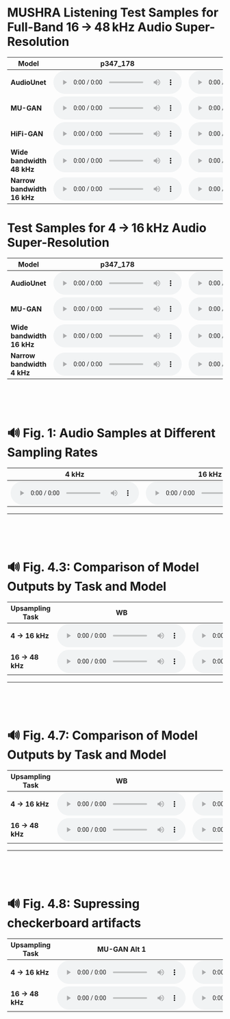 # MUSHRA Listening Test Samples for Full-Band 16 → 48 kHz Audio Super-Resolution


| **Model** | **p347_178** | **p351_181** | **p360_223** | **p361_094** | **p361_302** | **p362_125** | **p362_260** | **p363_307** | **p364_256** | **p376_037** |
|-----------|-----------------------------------------------------------------|-----------------------------------------------------------------|-----------------------------------------------------------------|-----------------------------------------------------------------|-----------------------------------------------------------------|-----------------------------------------------------------------|-----------------------------------------------------------------|-----------------------------------------------------------------|-----------------------------------------------------------------|-----------------------------------------------------------------|
| **AudioUnet** | <audio controls><source src="data/listening_test/p347/p347_178_upsample48_audiounet.wav" type="audio/wav"></audio> | <audio controls><source src="data/listening_test/p351/p351_181_upsample48_audiounet.wav" type="audio/wav"></audio> | <audio controls><source src="data/listening_test/p360/p360_223_upsample48_audiounet.wav" type="audio/wav"></audio> | <audio controls><source src="data/listening_test/p361/p361_094_upsample48_audiounet.wav" type="audio/wav"></audio> | <audio controls><source src="data/listening_test/p361/p361_302_upsample48_audiounet.wav" type="audio/wav"></audio> | <audio controls><source src="data/listening_test/p362/p362_125_upsample48_audiounet.wav" type="audio/wav"></audio> | <audio controls><source src="data/listening_test/p363/p363_307_upsample48_audiounet.wav" type="audio/wav"></audio> | <audio controls><source src="data/listening_test/p364/p364_256_upsample48_audiounet.wav" type="audio/wav"></audio> | <audio controls><source src="data/listening_test/p374/p374_028_upsample48_audiounet.wav" type="audio/wav"></audio> | <audio controls><source src="data/listening_test/p376/p376_037_upsample48_audiounet.wav" type="audio/wav"></audio> |
| **MU-GAN** | <audio controls><source src="data/listening_test/p347/p347_178_upsample48_gan.wav" type="audio/wav"></audio> | <audio controls><source src="data/listening_test/p351/p351_181_upsample48_gan.wav" type="audio/wav"></audio> | <audio controls><source src="data/listening_test/p360/p360_223_upsample48_gan.wav" type="audio/wav"></audio> | <audio controls><source src="data/listening_test/p361/p361_094_upsample48_gan.wav" type="audio/wav"></audio> | <audio controls><source src="data/listening_test/p361/p361_302_upsample48_gan.wav" type="audio/wav"></audio> | <audio controls><source src="data/listening_test/p362/p362_125_upsample48_gan.wav" type="audio/wav"></audio> | <audio controls><source src="data/listening_test/p363/p363_307_upsample48_gan.wav" type="audio/wav"></audio> | <audio controls><source src="data/listening_test/p364/p364_256_upsample48_gan.wav" type="audio/wav"></audio> | <audio controls><source src="data/listening_test/p374/p374_028_upsample48_gan.wav" type="audio/wav"></audio> | <audio controls><source src="data/listening_test/p376/p376_037_upsample48_gan.wav" type="audio/wav"></audio> |
| **HiFi-GAN** | <audio controls><source src="data/listening_test/p347/p347_178_upsample48_hifigan.wav" type="audio/wav"></audio> | <audio controls><source src="data/listening_test/p351/p351_181_upsample48_hifigan.wav" type="audio/wav"></audio> | <audio controls><source src="data/listening_test/p360/p360_223_upsample48_hifigan.wav" type="audio/wav"></audio> | <audio controls><source src="data/listening_test/p361/p361_094_upsample48_hifigan.wav" type="audio/wav"></audio> | <audio controls><source src="data/listening_test/p361/p361_302_upsample48_hifigan.wav" type="audio/wav"></audio> | <audio controls><source src="data/listening_test/p362/p362_125_upsample48_hifigan.wav" type="audio/wav"></audio> | <audio controls><source src="data/listening_test/p363/p363_307_upsample48_hifigan.wav" type="audio/wav"></audio> | <audio controls><source src="data/listening_test/p364/p364_256_upsample48_hifigan.wav" type="audio/wav"></audio> | <audio controls><source src="data/listening_test/p374/p374_028_upsample48_hifigan.wav" type="audio/wav"></audio> | <audio controls><source src="data/listening_test/p376/p376_037_upsample48_hifigan.wav" type="audio/wav"></audio> |
| **Wide bandwidth 48 kHz** | <audio controls><source src="data/listening_test/p347/p347_178_hr48.wav" type="audio/wav"></audio> | <audio controls><source src="data/listening_test/p351/p351_181_hr48.wav" type="audio/wav"></audio> | <audio controls><source src="data/listening_test/p360/p360_223_hr48.wav" type="audio/wav"></audio> | <audio controls><source src="data/listening_test/p361/p361_094_hr48.wav" type="audio/wav"></audio> | <audio controls><source src="data/listening_test/p361/p361_302_hr48.wav" type="audio/wav"></audio> | <audio controls><source src="data/listening_test/p362/p362_125_hr48.wav" type="audio/wav"></audio> | <audio controls><source src="data/listening_test/p363/p363_307_hr48.wav" type="audio/wav"></audio> | <audio controls><source src="data/listening_test/p364/p364_256_hr48.wav" type="audio/wav"></audio> | <audio controls><source src="data/listening_test/p374/p374_028_hr48.wav" type="audio/wav"></audio> | <audio controls><source src="data/listening_test/p376/p376_037_hr48.wav" type="audio/wav"></audio> |
| **Narrow bandwidth 16 kHz** | <audio controls><source src="data/listening_test/p347/p347_178_lr_input16.wav" type="audio/wav"></audio> | <audio controls><source src="data/listening_test/p351/p351_181_lr_input16.wav" type="audio/wav"></audio> | <audio controls><source src="data/listening_test/p360/p360_223_lr_input16.wav" type="audio/wav"></audio> | <audio controls><source src="data/listening_test/p361/p361_094_lr_input16.wav" type="audio/wav"></audio> | <audio controls><source src="data/listening_test/p361/p361_302_lr_input16.wav" type="audio/wav"></audio> | <audio controls><source src="data/listening_test/p362/p362_125_lr_input16.wav" type="audio/wav"></audio> | <audio controls><source src="data/listening_test/p363/p363_307_lr_input16.wav" type="audio/wav"></audio> | <audio controls><source src="data/listening_test/p364/p364_256_lr_input16.wav" type="audio/wav"></audio> | <audio controls><source src="data/listening_test/p374/p374_028_lr_input16.wav" type="audio/wav"></audio> | <audio controls><source src="data/listening_test/p376/p376_037_lr_input16.wav" type="audio/wav"></audio> |




#  Test Samples for 4 → 16 kHz Audio Super-Resolution


| **Model** | **p347_178** | **p351_181** | **p360_223** | **p361_094** | **p361_302** | **p362_125** | **p362_260** | **p363_307** | **p364_256** | **p376_037** |
|-----------|-----------------------------------------------------------------|-----------------------------------------------------------------|-----------------------------------------------------------------|-----------------------------------------------------------------|-----------------------------------------------------------------|-----------------------------------------------------------------|-----------------------------------------------------------------|-----------------------------------------------------------------|-----------------------------------------------------------------|-----------------------------------------------------------------|
| **AudioUnet** | <audio controls><source src="data/listening_test/p347/p347_178_upsample16_audiounet.wav" type="audio/wav"></audio> | <audio controls><source src="data/listening_test/p351/p351_181_upsample16_audiounet.wav" type="audio/wav"></audio> | <audio controls><source src="data/listening_test/p360/p360_223_upsample16_audiounet.wav" type="audio/wav"></audio> | <audio controls><source src="data/listening_test/p361/p361_094_upsample16_audiounet.wav" type="audio/wav"></audio> | <audio controls><source src="data/listening_test/p361/p361_302_upsample16_audiounet.wav" type="audio/wav"></audio> | <audio controls><source src="data/listening_test/p362/p362_125_upsample16_audiounet.wav" type="audio/wav"></audio> | <audio controls><source src="data/listening_test/p363/p363_307_upsample16_audiounet.wav" type="audio/wav"></audio> | <audio controls><source src="data/listening_test/p364/p364_256_upsample16_audiounet.wav" type="audio/wav"></audio> | <audio controls><source src="data/listening_test/p374/p374_028_upsample16_audiounet.wav" type="audio/wav"></audio> | <audio controls><source src="data/listening_test/p376/p376_037_upsample16_audiounet.wav" type="audio/wav"></audio> |
| **MU-GAN** | <audio controls><source src="data/listening_test/p347/p347_178_upsample16_gan.wav" type="audio/wav"></audio> | <audio controls><source src="data/listening_test/p351/p351_181_upsample16_gan.wav" type="audio/wav"></audio> | <audio controls><source src="data/listening_test/p360/p360_223_upsample16_gan.wav" type="audio/wav"></audio> | <audio controls><source src="data/listening_test/p361/p361_094_upsample16_gan.wav" type="audio/wav"></audio> | <audio controls><source src="data/listening_test/p361/p361_302_upsample16_gan.wav" type="audio/wav"></audio> | <audio controls><source src="data/listening_test/p362/p362_125_upsample16_gan.wav" type="audio/wav"></audio> | <audio controls><source src="data/listening_test/p363/p363_307_upsample16_gan.wav" type="audio/wav"></audio> | <audio controls><source src="data/listening_test/p364/p364_256_upsample16_gan.wav" type="audio/wav"></audio> | <audio controls><source src="data/listening_test/p374/p374_028_upsample16_gan.wav" type="audio/wav"></audio> | <audio controls><source src="data/listening_test/p376/p376_037_upsample16_gan.wav" type="audio/wav"></audio> |
| **Wide bandwidth 16 kHz** | <audio controls><source src="data/listening_test/p347/p347_178_hr48.wav" type="audio/wav"></audio> | <audio controls><source src="data/listening_test/p351/p351_181_hr48.wav" type="audio/wav"></audio> | <audio controls><source src="data/listening_test/p360/p360_223_hr48.wav" type="audio/wav"></audio> | <audio controls><source src="data/listening_test/p361/p361_094_hr48.wav" type="audio/wav"></audio> | <audio controls><source src="data/listening_test/p361/p361_302_hr48.wav" type="audio/wav"></audio> | <audio controls><source src="data/listening_test/p362/p362_125_hr48.wav" type="audio/wav"></audio> | <audio controls><source src="data/listening_test/p363/p363_307_hr48.wav" type="audio/wav"></audio> | <audio controls><source src="data/listening_test/p364/p364_256_hr48.wav" type="audio/wav"></audio> | <audio controls><source src="data/listening_test/p374/p374_028_hr48.wav" type="audio/wav"></audio> | <audio controls><source src="data/listening_test/p376/p376_037_hr48.wav" type="audio/wav"></audio> |
| **Narrow bandwidth 4 kHz** | <audio controls><source src="data/listening_test/p347/p347_178_lr_input4.wav" type="audio/wav"></audio> | <audio controls><source src="data/listening_test/p351/p351_181_lr_input4.wav" type="audio/wav"></audio> | <audio controls><source src="data/listening_test/p360/p360_223_lr_input4.wav" type="audio/wav"></audio> | <audio controls><source src="data/listening_test/p361/p361_094_lr_input4.wav" type="audio/wav"></audio> | <audio controls><source src="data/listening_test/p361/p361_302_lr_input4.wav" type="audio/wav"></audio> | <audio controls><source src="data/listening_test/p362/p362_125_lr_input4.wav" type="audio/wav"></audio> | <audio controls><source src="data/listening_test/p363/p363_307_lr_input4.wav" type="audio/wav"></audio> | <audio controls><source src="data/listening_test/p364/p364_256_lr_input4.wav" type="audio/wav"></audio> | <audio controls><source src="data/listening_test/p374/p374_028_lr_input4.wav" type="audio/wav"></audio> | <audio controls><source src="data/listening_test/p376/p376_037_lr_input4.wav" type="audio/wav"></audio> |

<br><br><br>


# 🔊 Fig. 1: Audio Samples at Different Sampling Rates

| **4 kHz** | **16 kHz** | **48 kHz** |
|----------|------------|------------|
| <audio controls><source src="data/Fig1/p376_001_4.wav" type="audio/wav"></audio> | <audio controls><source src="data/Fig1/p376_001_16.wav" type="audio/wav"></audio> | <audio controls><source src="data/Fig1/p376_001_48.wav" type="audio/wav"></audio> |

---

<br><br><br>

# 🔊 Fig. 4.3: Comparison of Model Outputs by Task and Model

| **Upsampling Task** | **WB** | **MU-GAN** | **AudioUnet** | **NB** |
|---------------------|--------|------------|---------------|--------|
| **4 → 16 kHz**       | <audio controls><source src="data/Fig4_3/p225_356.wav.hr16000.wav" type="audio/wav"></audio> | <audio controls><source src="data/Fig4_3/p225_356.wav.r4.gan_singlespeaker.pr.wav" type="audio/wav"></audio> | <audio controls><source src="data/Fig4_3/p225_356.wav.r4.audiounet_singlespeaker.pr.wav" type="audio/wav"></audio> | <audio controls><source src="data/Fig4_3/p225_356.wav.r4.lr.wav" type="audio/wav"></audio> |
| **16 → 48 kHz**      | <audio controls><source src="data/Fig4_3/p225_356.wav.hr48000.wav" type="audio/wav"></audio> | <audio controls><source src="data/Fig4_3/p225_356.wav.r3.gan_singlespeaker.pr.wav" type="audio/wav"></audio> | <audio controls><source src="data/Fig4_3/p225_356.wav.r3.audiounet_singlespeaker.pr.wav" type="audio/wav"></audio> | <audio controls><source src="data/Fig4_3/p225_356.wav.r3.lr.wav" type="audio/wav"></audio> |

---
<br><br><br>


# 🔊 Fig. 4.7: Comparison of Model Outputs by Task and Model

| **Upsampling Task** | **WB** | **MU-GAN Alt 5** | **AudioUnet** | **NB** |
|---------------------|--------|------------|---------------|--------|
| **4 → 16 kHz**       | <audio controls><source src="data/Fig4_7/p360_225.wav.hr.wav" type="audio/wav"></audio> | <audio controls><source src="data/Fig4_7/p360_225.wav.r4.gan_alt_5_multispeaker.pr.wav" type="audio/wav"></audio> | <audio controls><source src="data/Fig4_7/p360_225.wav.r4.audiounet_multispeaker.pr.wav" type="audio/wav"></audio> | <audio controls><source src="data/Fig4_7/p360_225.wav.r4.lr.wav" type="audio/wav"></audio> |
| **16 → 48 kHz**      | <audio controls><source src="data/Fig4_7/p360_011.wav.hr.wav" type="audio/wav"></audio> | <audio controls><source src="data/Fig4_7/p360_011.wav.r3.gan_alt_5_multispeaker.pr.wav" type="audio/wav"></audio> | <audio controls><source src="data/Fig4_7/p360_011.wav.r3.audiounet_multispeaker.pr.wav" type="audio/wav"></audio> | <audio controls><source src="data/Fig4_7/p360_011.wav.r3.lr.wav" type="audio/wav"></audio> |

---
<br><br><br>


# 🔊 Fig. 4.8: Supressing checkerboard artifacts 

| **Upsampling Task** | **MU-GAN Alt 1** | **MU-GAN Alt 5** |
|---------------------|------------------|------------------|
| **4 → 16 kHz**      | <audio controls><source src="data/Fig4_8/p360_011.wav.r4.gan_multispeaker.pr.wav" type="audio/wav"></audio> | <audio controls><source src="data/Fig4_8/p360_011.wav.r4.gan_alt_5_multispeaker.pr.wav" type="audio/wav"></audio> |
| **16 → 48 kHz**     | <audio controls><source src="data/Fig4_8/p347_175.wav.r3.gan_multispeaker.pr.wav" type="audio/wav"></audio> | <audio controls><source src="data/Fig4_8/p347_175.wav.r3.gan_alt_5_multispeaker.pr.wav" type="audio/wav"></audio> |


